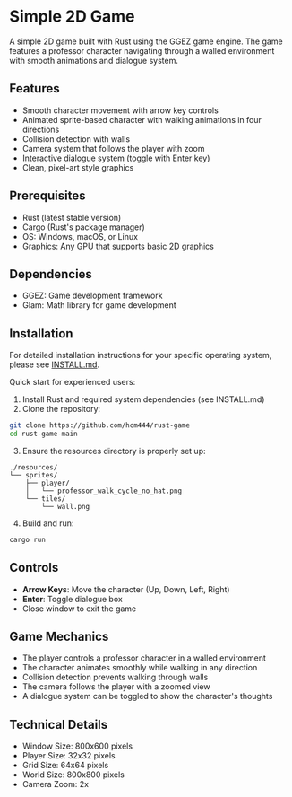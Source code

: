 # Simple 2D Game

A simple 2D game built with Rust using the GGEZ game engine. The game features a professor character navigating through a walled environment with smooth animations and dialogue system.

## Features

- Smooth character movement with arrow key controls
- Animated sprite-based character with walking animations in four directions
- Collision detection with walls
- Camera system that follows the player with zoom
- Interactive dialogue system (toggle with Enter key)
- Clean, pixel-art style graphics

## Prerequisites

- Rust (latest stable version)
- Cargo (Rust's package manager)
- OS: Windows, macOS, or Linux
- Graphics: Any GPU that supports basic 2D graphics

## Dependencies

- GGEZ: Game development framework
- Glam: Math library for game development

## Installation

For detailed installation instructions for your specific operating system, please see [INSTALL.md](INSTALL.md).

Quick start for experienced users:

1. Install Rust and required system dependencies (see INSTALL.md)
2. Clone the repository:
```bash
git clone https://github.com/hcm444/rust-game
cd rust-game-main
```

3. Ensure the resources directory is properly set up:
```
./resources/
└── sprites/
    ├── player/
    │   └── professor_walk_cycle_no_hat.png
    └── tiles/
        └── wall.png
```

4. Build and run:
```bash
cargo run
```

## Controls

- **Arrow Keys**: Move the character (Up, Down, Left, Right)
- **Enter**: Toggle dialogue box
- Close window to exit the game

## Game Mechanics

- The player controls a professor character in a walled environment
- The character animates smoothly while walking in any direction
- Collision detection prevents walking through walls
- The camera follows the player with a zoomed view
- A dialogue system can be toggled to show the character's thoughts

## Technical Details

- Window Size: 800x600 pixels
- Player Size: 32x32 pixels
- Grid Size: 64x64 pixels
- World Size: 800x800 pixels
- Camera Zoom: 2x
